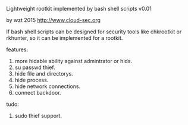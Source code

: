 Lightweight rootkit implemented by bash shell scripts v0.01

by wzt 2015   http://www.cloud-sec.org

If bash shell scripts can be designed for security tools like chkrootkit 
or rkhunter, so it can be implemented for a rootkit.

features:

1. more hidable ability against admintrator or hids.
2. su passwd thief.
3. hide file and directorys.
4. hide process.
5. hide network connections.
6. connect backdoor.

tudo:

1. sudo thief support.
